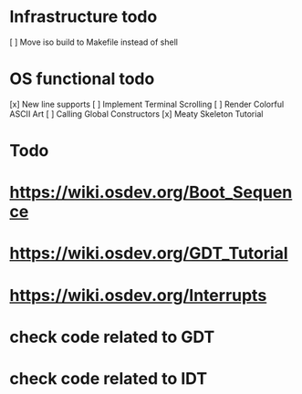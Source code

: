 # Infrastructure todo
[ ] Move iso build to Makefile instead of shell


# OS functional todo
[x] New line supports
[ ] Implement Terminal Scrolling
[ ] Render Colorful ASCII Art
[ ] Calling Global Constructors
[x] Meaty Skeleton Tutorial

# Todo 
# https://wiki.osdev.org/Boot_Sequence
# https://wiki.osdev.org/GDT_Tutorial
# https://wiki.osdev.org/Interrupts
# check code related to GDT
# check code related to IDT 
